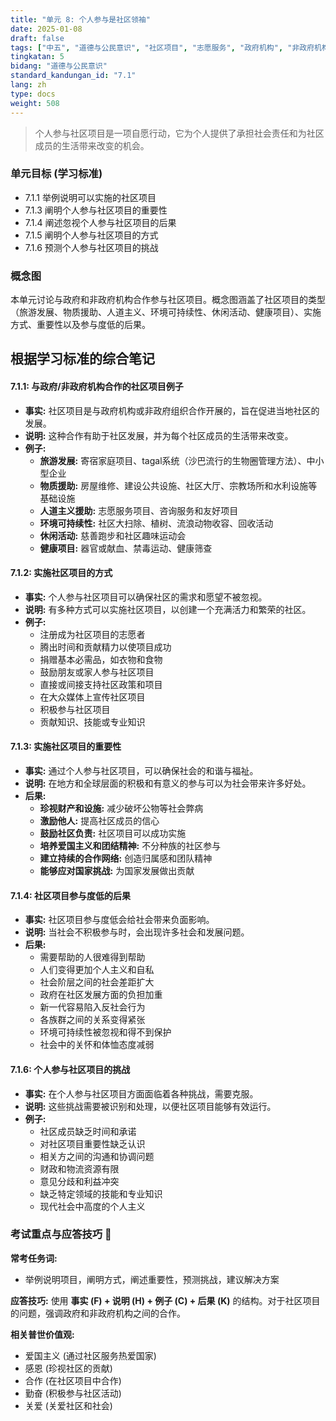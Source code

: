 ```yaml
---
title: "单元 8: 个人参与是社区领袖"
date: 2025-01-08
draft: false
tags: ["中五", "道德与公民意识", "社区项目", "志愿服务", "政府机构", "非政府机构"]
tingkatan: 5
bidang: "道德与公民意识"
standard_kandungan_id: "7.1"
lang: zh
type: docs
weight: 508
---
```


> 个人参与社区项目是一项自愿行动，它为个人提供了承担社会责任和为社区成员的生活带来改变的机会。

### 单元目标 (学习标准)

- 7.1.1 举例说明可以实施的社区项目
- 7.1.3 阐明个人参与社区项目的重要性
- 7.1.4 阐述忽视个人参与社区项目的后果
- 7.1.5 阐明个人参与社区项目的方式
- 7.1.6 预测个人参与社区项目的挑战

### 概念图

本单元讨论与政府和非政府机构合作参与社区项目。概念图涵盖了社区项目的类型（旅游发展、物质援助、人道主义、环境可持续性、休闲活动、健康项目）、实施方式、重要性以及参与度低的后果。

## 根据学习标准的综合笔记

#### 7.1.1: 与政府/非政府机构合作的社区项目例子

- **事实:** 社区项目是与政府机构或非政府组织合作开展的，旨在促进当地社区的发展。
- **说明:** 这种合作有助于社区发展，并为每个社区成员的生活带来改变。
- **例子:**
  - **旅游发展:** 寄宿家庭项目、tagal系统（沙巴流行的生物圈管理方法）、中小型企业
  - **物质援助:** 房屋维修、建设公共设施、社区大厅、宗教场所和水利设施等基础设施
  - **人道主义援助:** 志愿服务项目、咨询服务和友好项目
  - **环境可持续性:** 社区大扫除、植树、流浪动物收容、回收活动
  - **休闲活动:** 慈善跑步和社区趣味运动会
  - **健康项目:** 器官或献血、禁毒运动、健康筛查

#### 7.1.2: 实施社区项目的方式

- **事实:** 个人参与社区项目可以确保社区的需求和愿望不被忽视。
- **说明:** 有多种方式可以实施社区项目，以创建一个充满活力和繁荣的社区。
- **例子:**
  - 注册成为社区项目的志愿者
  - 腾出时间和贡献精力以使项目成功
  - 捐赠基本必需品，如衣物和食物
  - 鼓励朋友或家人参与社区项目
  - 直接或间接支持社区政策和项目
  - 在大众媒体上宣传社区项目
  - 积极参与社区项目
  - 贡献知识、技能或专业知识

#### 7.1.3: 实施社区项目的重要性

- **事实:** 通过个人参与社区项目，可以确保社会的和谐与福祉。
- **说明:** 在地方和全球层面的积极和有意义的参与可以为社会带来许多好处。
- **后果:**
  - **珍视财产和设施:** 减少破坏公物等社会弊病
  - **激励他人:** 提高社区成员的信心
  - **鼓励社区负责:** 社区项目可以成功实施
  - **培养爱国主义和团结精神:** 不分种族的社区参与
  - **建立持续的合作网络:** 创造归属感和团队精神
  - **能够应对国家挑战:** 为国家发展做出贡献

#### 7.1.4: 社区项目参与度低的后果

- **事实:** 社区项目参与度低会给社会带来负面影响。
- **说明:** 当社会不积极参与时，会出现许多社会和发展问题。
- **后果:**
  - 需要帮助的人很难得到帮助
  - 人们变得更加个人主义和自私
  - 社会阶层之间的社会差距扩大
  - 政府在社区发展方面的负担加重
  - 新一代容易陷入反社会行为
  - 各族群之间的关系变得紧张
  - 环境可持续性被忽视和得不到保护
  - 社会中的关怀和体恤态度减弱

#### 7.1.6: 个人参与社区项目的挑战

- **事实:** 在个人参与社区项目方面面临着各种挑战，需要克服。
- **说明:** 这些挑战需要被识别和处理，以便社区项目能够有效运行。
- **例子:**
  - 社区成员缺乏时间和承诺
  - 对社区项目重要性缺乏认识
  - 相关方之间的沟通和协调问题
  - 财政和物流资源有限
  - 意见分歧和利益冲突
  - 缺乏特定领域的技能和专业知识
  - 现代社会中高度的个人主义

### 考试重点与应答技巧 📝

**常考任务词:**
- 举例说明项目，阐明方式，阐述重要性，预测挑战，建议解决方案

**应答技巧:**
使用 **事实 (F) + 说明 (H) + 例子 (C) + 后果 (K)** 的结构。对于社区项目的问题，强调政府和非政府机构之间的合作。

**相关普世价值观:**
- 爱国主义 (通过社区服务热爱国家)
- 感恩 (珍视社区的贡献)
- 合作 (在社区项目中合作)
- 勤奋 (积极参与社区活动)
- 关爱 (关爱社区和社会)